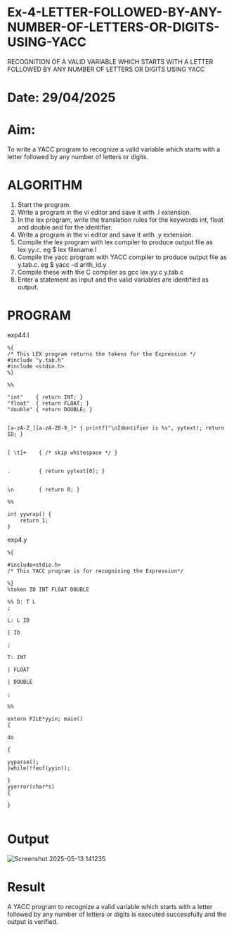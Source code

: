 # Ex-4-LETTER-FOLLOWED-BY-ANY-NUMBER-OF-LETTERS-OR-DIGITS-USING-YACC
RECOGNITION OF A VALID VARIABLE WHICH STARTS WITH A LETTER FOLLOWED BY ANY NUMBER OF LETTERS OR DIGITS USING YACC
# Date: 29/04/2025
# Aim:
To write a YACC program to recognize a valid variable which starts with a letter followed by any number of letters or digits.
# ALGORITHM
1.	Start the program.
2.	Write a program in the vi editor and save it with .l extension.
3.	In the lex program, write the translation rules for the keywords int, float and double and for the identifier.
4.	Write a program in the vi editor and save it with .y extension.
5.	Compile the lex program with lex compiler to produce output file as lex.yy.c. eg $ lex filename.l
6.	Compile the yacc program with YACC compiler to produce output file as y.tab.c. eg $ yacc –d arith_id.y
7.	Compile these with the C compiler as gcc lex.yy.c y.tab.c
8.	Enter a statement as input and the valid variables are identified as output.
# PROGRAM
exp44.l
```
%{
/* This LEX program returns the tokens for the Expression */
#include "y.tab.h"
#include <stdio.h>
%}

%%

"int"    { return INT; }
"float"  { return FLOAT; }
"double" { return DOUBLE; }


[a-zA-Z_][a-zA-Z0-9_]* { printf("\nIdentifier is %s", yytext); return ID; }


[ \t]+    { /* skip whitespace */ }


.         { return yytext[0]; }


\n        { return 0; }

%%

int yywrap() {
    return 1;
}
```

exp4.y
```
%{

#include<stdio.h>
/* This YACC program is for recognising the Expression*/

%}
%token ID INT FLOAT DOUBLE

%% D: T L
;

L: L ID

| ID

;

T: INT

| FLOAT

| DOUBLE

;

%%

extern FILE*yyin; main()
{

do

{

yyparse();
}while(!feof(yyin));

}
yyerror(char*s)
{

}
 

```
# Output

![Screenshot 2025-05-13 141235](https://github.com/user-attachments/assets/38b64734-91a6-4332-824f-0144e2f2f937)

# Result
A YACC program to recognize a valid variable which starts with a letter followed by any number of letters or digits is executed successfully and the output is verified.
